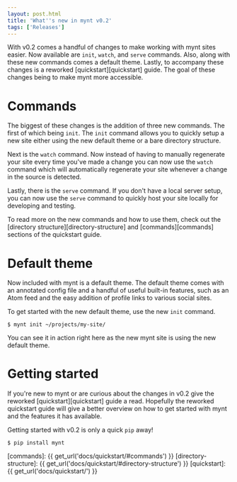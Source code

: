 ```yaml
---
layout: post.html
title: 'What''s new in mynt v0.2'
tags: ['Releases']
---
```


With v0.2 comes a handful of changes to make working with mynt sites easier. Now available are `init`, `watch`, and `serve` commands. Also, along with these new commands comes a default theme. Lastly, to accompany these changes is a reworked [quickstart][quickstart] guide. The goal of these changes being to make mynt more accessible.


# Commands

The biggest of these changes is the addition of three new commands. The first of which being `init`. The `init` command allows you to quickly setup a new site either using the new default theme or a bare directory structure.

Next is the `watch` command. Now instead of having to manually regenerate your site every time you've made a change you can now use the `watch` command which will automatically regenerate your site whenever a change in the source is detected.

Lastly, there is the `serve` command. If you don't have a local server setup, you can now use the `serve` command to quickly host your site locally for developing and testing.

To read more on the new commands and how to use them, check out the [directory structure][directory-structure] and [commands][commands] sections of the quickstart guide.


# Default theme

Now included with mynt is a default theme. The default theme comes with an annotated config file and a handful of useful built-in features, such as an Atom feed and the easy addition of profile links to various social sites.

To get started with the new default theme, use the new `init` command.

```text
$ mynt init ~/projects/my-site/
```

You can see it in action right here as the new mynt site is using the new default theme.


# Getting started

If you're new to mynt or are curious about the changes in v0.2 give the reworked [quickstart][quickstart] guide a read. Hopefully the reworked quickstart guide will give a better overview on how to get started with mynt and the features it has available.

Getting started with v0.2 is only a quick `pip` away!

```text
$ pip install mynt
```


[commands]: {{ get_url('docs/quickstart/#commands') }}
[directory-structure]: {{ get_url('docs/quickstart/#directory-structure') }}
[quickstart]: {{ get_url('docs/quickstart/') }}
